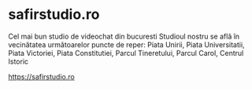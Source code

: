 # safirstudio.ro


Cel mai bun studio de videochat din bucuresti
Studioul nostru se află în vecinătatea următoarelor puncte de reper:
Piata Unirii, Piata Universitatii, Piata Victoriei, Piata Constitutiei, Parcul Tineretului, Parcul Carol, Centrul Istoric

https://safirstudio.ro
